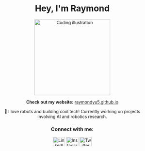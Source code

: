<h1 align="center">Hey, I'm Raymond</h1>

<p align="center">
  <img src="https://github.com/Adam-pw/Adam-pw/blob/main/animation_500_kxa883sd.gif" alt="Coding illustration" width="250" />
</p>

<p align="center">
  <strong>Check out my website:</strong> <a href="https://raymondyu5.github.io/">raymondyu5.github.io</a>
</p>

<p align="center">
  🤖 I love robots and building cool tech! Currently working on projects involving AI and robotics research.
</p>

<h3 align="center">Connect with me:</h3>

<p align="center">
  <a href="https://www.linkedin.com/in/yuraymond5/" target="_blank"><img src="https://raw.githubusercontent.com/rahuldkjain/github-profile-readme-generator/master/src/images/icons/Social/linked-in-alt.svg" alt="LinkedIn" height="30" width="40"></a>
  <a href="https://www.instagram.com/_raymondyu_/" target="_blank"><img src="https://raw.githubusercontent.com/rahuldkjain/github-profile-readme-generator/master/src/images/icons/Social/instagram.svg" alt="Instagram" height="30" width="40"></a>
  <a href="https://x.com/yu_raymond5" target="_blank"><img src="https://raw.githubusercontent.com/rahuldkjain/github-profile-readme-generator/master/src/images/icons/Social/twitter.svg" alt="Twitter" height="30" width="40"></a>
</p>

<!-- <h3 align="center">Recent Activity</h3> -->


<!-- <p align="center">
  <img src="https://github-readme-streak-stats.herokuapp.com/?user=raymondyu5&theme=light" alt="GitHub streak" />
</p> -->


<!-- <p align="center">
  <img src="https://raw.githubusercontent.com/raymondyu5/raymondyu5/master/snake.svg" alt="GitHub contribution snake animation">
</p> -->

<!-- <p align="center">
  <img src="https://github-readme-stats.vercel.app/api?username=raymondyu5&show_icons=true&theme=light" alt="GitHub stats" />
</p> -->

